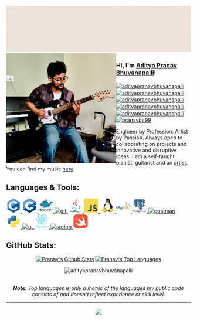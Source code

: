 <img src="https://github.com/adityapranavbhuvanapalli/adityapranavbhuvanapalli/blob/main/EatSleepCodeRepeatBanner.gif">

<img align="left" width="300" height="300" alt="Aditya Pranav Bhuvanapalli" src="https://github.com/adityapranavbhuvanapalli/adityapranavbhuvanapalli/blob/main/AdityaPranavBhuvanapalli.png"/>

### Hi, I'm <a href="https://www.linkedin.com/in/adityapranavbhuvanapalli" target="_blank">Aditya Pranav Bhuvanapalli</a>!

<p align="left">
<a href="https://linkedin.com/in/adityapranavbhuvanapalli" target="blank"><img align="center" src="https://raw.githubusercontent.com/rahuldkjain/github-profile-readme-generator/master/src/images/icons/Social/linked-in-alt.svg" alt="adityapranavbhuvanapalli" height="30" width="40" /></a>
<a href="https://fb.com/adityapranavbhuvanapalli" target="blank"><img align="center" src="https://raw.githubusercontent.com/rahuldkjain/github-profile-readme-generator/master/src/images/icons/Social/facebook.svg" alt="adityapranavbhuvanapalli" height="30" width="40" /></a>
<a href="https://instagram.com/adityapranavbhuvanapalli" target="blank"><img align="center" src="https://raw.githubusercontent.com/rahuldkjain/github-profile-readme-generator/master/src/images/icons/Social/instagram.svg" alt="adityapranavbhuvanapalli" height="30" width="40" /></a>
<a href="https://www.youtube.com/c/adityapranavbhuvanapalli" target="blank"><img align="center" src="https://raw.githubusercontent.com/rahuldkjain/github-profile-readme-generator/master/src/images/icons/Social/youtube.svg" alt="adityapranavbhuvanapalli" height="30" width="40" /></a>
<a href="https://www.leetcode.com/adityapranavbhuvanapalli" target="blank"><img align="center" src="https://raw.githubusercontent.com/rahuldkjain/github-profile-readme-generator/master/src/images/icons/Social/leet-code.svg" alt="adityapranavbhuvanapalli" height="30" width="40" /></a>
<a href="https://www.hackerrank.com/pranavba99" target="blank"><img align="center" src="https://raw.githubusercontent.com/rahuldkjain/github-profile-readme-generator/master/src/images/icons/Social/hackerrank.svg" alt="pranavba99" height="30" width="40" /></a>
</p>

Engineer by Profession. Artist by Passion. Always open to collaborating on projects and innovative and disruptive ideas. I am a self-taught pianist, guitarist and an [artist](https://www.instagram.com/aidenpaulbrewmann). You can find my music [here](https://www.instagram.com/adityapranavbhuvanapalli/).

## Languages & Tools:
<p align="left"> <a href="https://www.cprogramming.com/" target="_blank" rel="noreferrer"> <img src="https://raw.githubusercontent.com/devicons/devicon/master/icons/c/c-original.svg" alt="c" width="40" height="40"/> </a> <a href="https://www.w3schools.com/cpp/" target="_blank" rel="noreferrer"> <img src="https://raw.githubusercontent.com/devicons/devicon/master/icons/cplusplus/cplusplus-original.svg" alt="cplusplus" width="40" height="40"/> </a> <a href="https://www.docker.com/" target="_blank" rel="noreferrer"> <img src="https://raw.githubusercontent.com/devicons/devicon/master/icons/docker/docker-original-wordmark.svg" alt="docker" width="40" height="40"/> </a> <a href="https://git-scm.com/" target="_blank" rel="noreferrer"> <img src="https://www.vectorlogo.zone/logos/git-scm/git-scm-icon.svg" alt="git" width="40" height="40"/> </a> <a href="https://www.java.com" target="_blank" rel="noreferrer"> <img src="https://raw.githubusercontent.com/devicons/devicon/master/icons/java/java-original.svg" alt="java" width="40" height="40"/> </a> <a href="https://developer.mozilla.org/en-US/docs/Web/JavaScript" target="_blank" rel="noreferrer"> <img src="https://raw.githubusercontent.com/devicons/devicon/master/icons/javascript/javascript-original.svg" alt="javascript" width="40" height="40"/> </a> <a href="https://www.linux.org/" target="_blank" rel="noreferrer"> <img src="https://raw.githubusercontent.com/devicons/devicon/master/icons/linux/linux-original.svg" alt="linux" width="40" height="40"/> </a> <a href="https://www.mysql.com/" target="_blank" rel="noreferrer"> <img src="https://raw.githubusercontent.com/devicons/devicon/master/icons/mysql/mysql-original-wordmark.svg" alt="mysql" width="40" height="40"/> </a> <a href="https://www.postgresql.org" target="_blank" rel="noreferrer"> <img src="https://raw.githubusercontent.com/devicons/devicon/master/icons/postgresql/postgresql-original-wordmark.svg" alt="postgresql" width="40" height="40"/> </a> <a href="https://postman.com" target="_blank" rel="noreferrer"> <img src="https://www.vectorlogo.zone/logos/getpostman/getpostman-icon.svg" alt="postman" width="40" height="40"/> </a> <a href="https://www.python.org" target="_blank" rel="noreferrer"> <img src="https://raw.githubusercontent.com/devicons/devicon/master/icons/python/python-original.svg" alt="python" width="40" height="40"/> </a> <a href="https://www.qt.io/" target="_blank" rel="noreferrer"> <img src="https://upload.wikimedia.org/wikipedia/commons/0/0b/Qt_logo_2016.svg" alt="qt" width="40" height="40"/> </a> <a href="https://reactjs.org/" target="_blank" rel="noreferrer"> <img src="https://raw.githubusercontent.com/devicons/devicon/master/icons/react/react-original-wordmark.svg" alt="react" width="40" height="40"/> </a> <a href="https://spring.io/" target="_blank" rel="noreferrer"> <img src="https://www.vectorlogo.zone/logos/springio/springio-icon.svg" alt="spring" width="40" height="40"/> </a> <a href="https://developer.apple.com/swift/" target="_blank" rel="noreferrer"> <img src="https://raw.githubusercontent.com/devicons/devicon/master/icons/swift/swift-original.svg" alt="swift" width="40" height="40"/> </a> </p>

## GitHub Stats:
<div>
  <div align="center">
    <a href="#"><img alt="Pranav's Github Stats" src="https://github-readme-stats.vercel.app/api?username=adityapranavbhuvanapalli&show_icons=true&include_all_commits=true&count_private=true&theme=react&hide_border=true&bg_color=0D1117&title_color=5ce1e6&icon_color=5ce1e6" height="200"/></a>
    <a href="#"><img alt="Pranav's Top Languages" src="https://github-readme-stats.vercel.app/api/top-langs/?username=adityapranavbhuvanapalli&langs_count=10&layout=compact&theme=react&hide_border=true&bg_color=0D1117&title_color=5ce1e6&icon_color=5ce1e6" height="200"/></a>
    <p align="center"> <img src="https://komarev.com/ghpvc/?username=adityapranavbhuvanapalli&label=Profile%20views&color=0e75b6&style=flat" alt="adityapranavbhuvanapalli" /> </p>
    <br/>
    <i><b>Note:</b> Top languages is only a metric of the languages my public code consists of and doesn't reflect experience or skill level.</i>
  </div>
  
  <hr/>
  
  <div align="center">
    <img align="center" src="https://github-profile-trophy.vercel.app/?username=adityapranavbhuvanapalli&column=8&theme=onedark" />
  </div>
  
</div>

<!--
<p><img align="center" src="https://github-readme-streak-stats.herokuapp.com/?user=adityapranavbhuvanapalli&" alt="Pranav's Streak Stats" /></p> 

<br />
<img src="https://github.com/adityapranavbhuvanapalli/adityapranavbhuvanapalli/blob/main/endbanner.png">
-->

